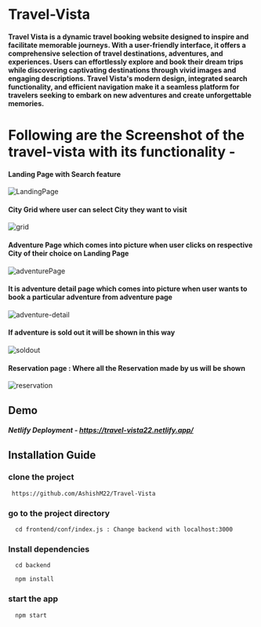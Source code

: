 # Travel-Vista 

#### Travel Vista is a dynamic travel booking website designed to inspire and facilitate memorable journeys. With a user-friendly interface, it offers a comprehensive selection of travel destinations, adventures, and experiences. Users can effortlessly explore and book their dream trips while discovering captivating destinations through vivid images and engaging descriptions. Travel Vista's modern design, integrated search functionality, and efficient navigation make it a seamless platform for travelers seeking to embark on new adventures and create unforgettable memories.

# Following are the Screenshot of the travel-vista with its functionality -

#### Landing Page with Search feature
![LandingPage](https://github.com/AshishM22/Travel-Vista/assets/99782102/de4bd718-ac2b-4fe5-a6c0-b249497b587f)



#### City Grid where user can select City they want to visit

![grid](https://github.com/AshishM22/Travel-Vista/assets/99782102/43c77f62-407e-4d32-b102-e798a69a9d5c)


#### Adventure Page which comes into picture when user clicks on respective City of their choice on Landing Page

![adventurePage](https://github.com/AshishM22/Travel-Vista/assets/99782102/dcde2da3-9498-47db-ac80-740e90a3b259)



#### It is adventure detail page which comes into picture when user wants to book a particular adventure from adventure page

![adventure-detail](https://github.com/AshishM22/Travel-Vista/assets/99782102/d76cec3c-f881-4df1-b7ec-5bebfe78a11a)


#### If adventure is sold out it will be shown in this way

![soldout](https://github.com/AshishM22/Travel-Vista/assets/99782102/91a1ad25-3a66-4b13-a3c8-a75861a943a7)


#### Reservation page : Where all the Reservation made by us will be shown

![reservation](https://github.com/AshishM22/Travel-Vista/assets/99782102/23d548f6-00cc-4160-be7c-a8a0023e6c26)



## Demo

##### Netlify Deployment - https://travel-vista22.netlify.app/

## Installation Guide

### clone the project

```
 https://github.com/AshishM22/Travel-Vista
```

### go to the project directory

```
  cd frontend/conf/index.js : Change backend with localhost:3000
```

### Install dependencies

```
  cd backend
```

```
  npm install
```
### start the app

```
  npm start
```


